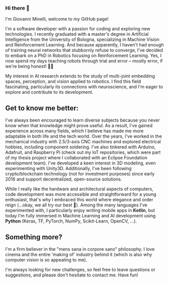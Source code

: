 ###  Hi there 👋
I'm Giovanni Minelli, welcome to my GitHub page!

I'm a software developer with a passion for coding and exploring new technologies. I recently graduated with a master's degree in Artificial Intelligence from the University of Bologna, specializing in Machine Vision and Reinforcement Learning. And because apparently, I haven't had enough of training neural networks that stubbornly refuse to converge, I've decided to embark on a PhD in Robotics focusing on Reinforcement Learning. Yes, I now spend my days teaching robots through trial and error – mostly error, if we're being honest! 🤖💫

My interest in AI research extends to the study of multi-joint embedding spaces, perception, and vision applied to robotics. I find this field fascinating, particularly its connections with neuroscience, and I'm eager to explore and contribute to its development.

<!-- [![johnMinelli's github stats](https://github-readme-stats.vercel.app/api?username=johnMinelli&count_private=true)](https://github.com/anuraghazra/github-readme-stats) -->

## Get to know me better:
I've always been encouraged to learn diverse subjects because you never know when that knowledge might prove useful. As a result, I've gained experience across many fields, which I believe has made me more adaptable in both life and the tech world. Over the years, I've worked in the mechanical industry with 2.5/3-axis CNC machines and explored electrical hobbies, including component soldering. I've also tinkered with Arduino, Adafruit, and Raspberry Pi (check out my IoT repositories, which were part of my thesis project where I collaborated with an Eclipse Foundation development team). I've developed a keen interest in 3D modeling, even experimenting with Unity3D. Additionally, I've been following crypto/blockchain technology (not for investment purposes) since early 2016 and support decentralized, open-source solutions.

While I really like the hardware and architectural aspects of computers, code development was more accessible and straightforward for a young enthusiast, that's why I embraced this world where elegance and order reign (...okay, we all try our best 🙂). Among the many languages I've experimented with, I particularly enjoy writing mobile apps in **Kotlin**, but today I'm fully immersed in Machine Learning and AI development using **Python** (Keras, TF, PyTorch, NumPy, Scikit-Learn, OpenCV, ...).

## Something more?
I'm a firm believer in the "mens sana in corpore sano" philosophy. I love cinema and the entire 'making of' industry behind it (which is also why computer vision is so appealing to me).

I'm always looking for new challenges, so feel free to leave questions or suggestions, and please don't hesitate to contact me. Have fun!
